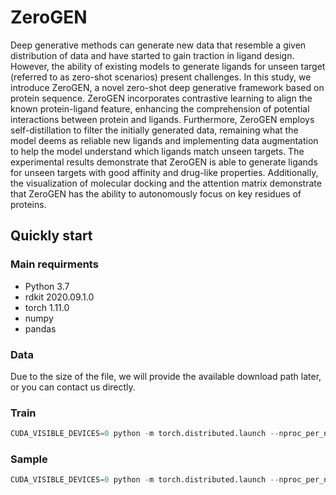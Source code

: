 # ZeroGEN
Deep generative methods can generate new data that resemble a given distribution of data and have started to gain traction in ligand design. However, the ability of existing models to generate ligands for unseen target (referred to as zero-shot scenarios) present challenges. In this study, we introduce ZeroGEN, a novel zero-shot deep generative framework based on protein sequence. ZeroGEN incorporates contrastive learning to align the known protein-ligand feature, enhancing the comprehension of potential interactions between protein and ligands. Furthermore, ZeroGEN employs self-distillation to filter the initially generated data, remaining what the model deems as reliable new ligands and implementing data augmentation to help the model understand which ligands match unseen targets. The experimental results demonstrate that ZeroGEN is able to generate ligands for unseen targets with good affinity and drug-like properties. Additionally, the visualization of molecular docking and the attention matrix demonstrate that ZeroGEN has the ability to autonomously focus on key residues of proteins.

## Quickly start

### Main requirments
- Python 3.7
- rdkit 2020.09.1.0
- torch 1.11.0
- numpy
- pandas

### Data
Due to the size of the file, we will provide the available download path later, or you can contact us directly.

### Train
```python
CUDA_VISIBLE_DEVICES=0 python -m torch.distributed.launch --nproc_per_node=1 --master_port 9999 --use_env ZeroGEN_scripts/run.py --model ZeroGEN --checkpoint_dir save_checkpoints_file --train_path train_data_file.csv  --test_path test_data_file.csv
```

### Sample
```python
CUDA_VISIBLE_DEVICES=0 python -m torch.distributed.launch --nproc_per_node=1 --master_port 9999 --use_env ZeroGEN_scripts/sample.py --proteins_path proteins_path.csv --checkpoint_path checkpoints.pt --load_config_path checkpoints_config.pt --load_vocab_path checkpoints_vocab.pt --save_attn_matrix False
```
